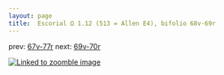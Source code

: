 ```yaml
---
layout: page
title:  Escorial Ω 1.12 (513 = Allen E4), bifolio 68v-69r
---
```


prev: [67v-77r](../67v-77r/) next: [69v-70r](../69v-70r/)



[![Linked to zoomble image](http://www.homermultitext.org/iipsrv?IIIF=/project/homer/pyramidal/deepzoom/hmt/e3bifolio/v1/E3_68v_69r.tif/full/2000,/0/default.jpg)](http://www.homermultitext.org/ict2/?urn=urn:cite2:hmt:e3bifolio.v1:E3_68v_69r)

